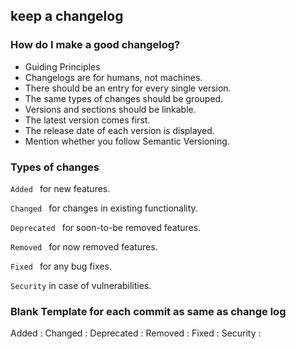 

## keep a changelog

### How do I make a good changelog?

* Guiding Principles
* Changelogs are for humans, not machines.
* There should be an entry for every single version.
* The same types of changes should be grouped.
* Versions and sections should be linkable.
* The latest version comes first.
* The release date of each version is displayed.
* Mention whether you follow Semantic Versioning.

### Types of changes

```Added ``` for new features.

```Changed ``` for changes in existing functionality.

```Deprecated ``` for soon-to-be removed features.

```Removed ``` for now removed features.

```Fixed ``` for any bug fixes.

```Security```  in case of vulnerabilities.


### Blank Template for each commit as same as change log

Added :
Changed :
Deprecated :
Removed :
Fixed :
Security :